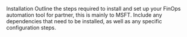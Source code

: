 Installation
Outline the steps required to install and set up your FinOps automation tool for partner, this is mainly to MSFT.
Include any dependencies that need to be installed, as well as any specific configuration steps.
